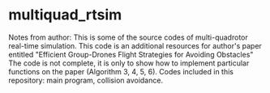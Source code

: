 # multiquad_rtsim

Notes from author:
This is some of the source codes of multi-quadrotor real-time simulation.
This code is an additional resources for author's paper entitled "Efficient Group-Drones Flight Strategies for Avoiding Obstacles"
The code is not complete, it is only to show how to implement particular functions on the paper (Algorithm 3, 4, 5, 6). 
Codes included in this repository: main program, collision avoidance.
